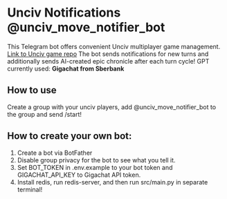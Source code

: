 # Unciv Notifications @unciv_move_notifier_bot
This Telegram bot offers convenient Unciv multiplayer game management. [Link to Unciv game repo]([https://github.com/yairm210/Unciv)
The bot sends notifications for new turns and additionally sends AI-created epic chronicle after each turn cycle! 
GPT currently used: **Gigachat from Sberbank**

How to use
---
Create a group with your unciv players, add @unciv_move_notifier_bot to the group and send /start!

How to create your own bot:
---
1. Create a bot via BotFather
2. Disable group privacy for the bot to see what you tell it.
3. Set BOT_TOKEN in .env.example to your bot token and GIGACHAT_API_KEY to Gigachat API token.
4. Install redis, run redis-server, and then run src/main.py in separate terminal!
